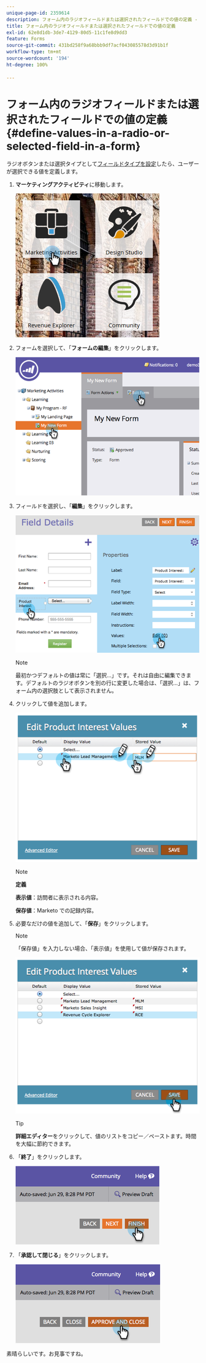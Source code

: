 ```yaml
---
unique-page-id: 2359614
description: フォーム内のラジオフィールドまたは選択されたフィールドでの値の定義 - Marketo ドキュメント - 製品ドキュメント
title: フォーム内のラジオフィールドまたは選択されたフィールドでの値の定義
exl-id: 62e8d1db-3de7-4129-80d5-11c1fe8d9dd3
feature: Forms
source-git-commit: 431bd258f9a68bbb9df7acf043085578d3d91b1f
workflow-type: tm+mt
source-wordcount: '194'
ht-degree: 100%

---
```


# フォーム内のラジオフィールドまたは選択されたフィールドでの値の定義 {#define-values-in-a-radio-or-selected-field-in-a-form}

ラジオボタンまたは選択タイプとして[フィールドタイプを設定](/help/marketo/product-docs/administration/field-management/change-the-type-of-a-marketo-custom-field.md)したら、ユーザーが選択できる値を定義します。

1. **マーケティングアクティビティ**&#x200B;に移動します。

   ![](assets/ma.png)

1. フォームを選択して、「**フォームの編集**」をクリックします。

   ![](assets/image2014-9-15-16-3a28-3a56.png)

1. フィールドを選択し、「**編集**」をクリックします。

   ![](assets/image2014-9-15-16-3a29-3a6.png)

   >[!NOTE]
   >
   >最初かつデフォルトの値は常に「選択…」です。それは自由に編集できます。デフォルトのラジオボタンを別の行に変更した場合は、「選択…」は、フォーム内の選択肢として表示されません。

1. クリックして値を追加します。

   ![](assets/image2014-9-15-16-3a29-3a18.png)

   >[!NOTE]
   >
   >**定義**
   >
   >**表示値**：訪問者に表示される内容。
   >
   >**保存値**：Marketo での記録内容。

1. 必要なだけの値を追加して、「**保存**」をクリックします。

   >[!NOTE]
   >
   >「保存値」を入力しない場合、「表示値」を使用して値が保存されます。

   ![](assets/image2014-9-15-16-3a29-3a30.png)

   >[!TIP]
   >
   >**詳細エディター**&#x200B;をクリックして、値のリストをコピー／ペーストます。時間を大幅に節約できます。

1. 「**終了**」をクリックします。

   ![](assets/image2014-9-15-16-3a29-3a43.png)

1. 「**承認して閉じる**」をクリックします。

   ![](assets/image2014-9-15-16-3a29-3a57.png)

素晴らしいです。お見事ですね。
